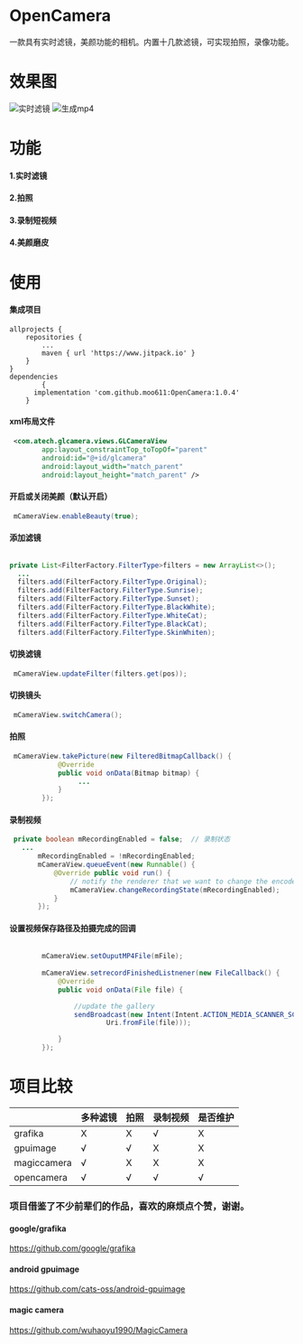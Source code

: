 # OpenCamera
一款具有实时滤镜，美颜功能的相机。内置十几款滤镜，可实现拍照，录像功能。

# 效果图
![实时滤镜](https://github.com/moo611/OpenCamera/blob/master/images/tu1.jpg "实时滤镜")
![生成mp4](https://github.com/moo611/OpenCamera/blob/master/images/tu3.gif "生成mp4")

# 功能
#### 1.实时滤镜
#### 2.拍照
#### 3.录制短视频
#### 4.美颜磨皮
#### 
# 使用
#### 集成项目
```
allprojects {
    repositories {
        ...
        maven { url 'https://www.jitpack.io' }
    }
}
dependencies 
        {
	  implementation 'com.github.moo611:OpenCamera:1.0.4'
	}
```
#### xml布局文件
```xml
 <com.atech.glcamera.views.GLCameraView
        app:layout_constraintTop_toTopOf="parent"
        android:id="@+id/glcamera"
        android:layout_width="match_parent"
        android:layout_height="match_parent" />
```
#### 开启或关闭美颜（默认开启）
```java
 mCameraView.enableBeauty(true);
```

#### 添加滤镜

```java

private List<FilterFactory.FilterType>filters = new ArrayList<>();
  ...
  filters.add(FilterFactory.FilterType.Original);
  filters.add(FilterFactory.FilterType.Sunrise);
  filters.add(FilterFactory.FilterType.Sunset);
  filters.add(FilterFactory.FilterType.BlackWhite);
  filters.add(FilterFactory.FilterType.WhiteCat);
  filters.add(FilterFactory.FilterType.BlackCat);
  filters.add(FilterFactory.FilterType.SkinWhiten);

```

#### 切换滤镜
```java
 mCameraView.updateFilter(filters.get(pos));
```

#### 切换镜头
```java
 mCameraView.switchCamera();
```

#### 拍照

```java
 mCameraView.takePicture(new FilteredBitmapCallback() {
            @Override
            public void onData(Bitmap bitmap) {
                 ...
            }
        });
```

#### 录制视频
```java
 private boolean mRecordingEnabled = false;  // 录制状态
   ...
       mRecordingEnabled = !mRecordingEnabled;
       mCameraView.queueEvent(new Runnable() {
           @Override public void run() {
               // notify the renderer that we want to change the encoder's state
               mCameraView.changeRecordingState(mRecordingEnabled);
           }
       });
```

#### 设置视频保存路径及拍摄完成的回调
```java
 
        mCameraView.setOuputMP4File(mFile);
       
        mCameraView.setrecordFinishedListnener(new FileCallback() {
            @Override
            public void onData(File file) {

                //update the gallery
                sendBroadcast(new Intent(Intent.ACTION_MEDIA_SCANNER_SCAN_FILE,
                        Uri.fromFile(file)));

            }
        });
```


# 项目比较
|       | 多种滤镜  | 拍照  | 录制视频  |  是否维护  |
|------| ------------ | ------------ | ------------ | ------------ |
|grafika|   X |X  |  √ | X |
| gpuimage | √ | √ | X |X|
|magiccamera| √  |  X | X  |X|
|opencamera|  √ | √   | √   |√ |

### 项目借鉴了不少前辈们的作品，喜欢的麻烦点个赞，谢谢。
#### google/grafika 
https://github.com/google/grafika
#### android gpuimage
https://github.com/cats-oss/android-gpuimage
#### magic camera
https://github.com/wuhaoyu1990/MagicCamera

